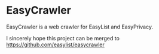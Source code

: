 # EasyCrawler
EasyCrawler is a web crawler for EasyList and EasyPrivacy.

I sincerely hope this project can be merged to https://github.com/easylist/easycrawler
